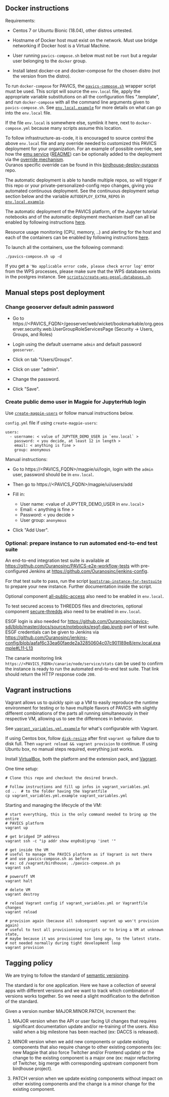 ## Docker instructions

Requirements:

* Centos 7 or Ubuntu Bionic (18.04), other distros untested.

* Hostname of Docker host must exist on the network.  Must use bridge
  networking if Docker host is a Virtual Machine.

* User running `pavics-compose.sh` below must not be `root` but a regular user
  belonging to the `docker` group.

* Install latest docker-ce and docker-compose for the chosen distro (not the
  version from the distro).

To run `docker-compose` for PAVICS, the [`pavics-compose.sh`](pavics-compose.sh) wrapper script must be used.
This script will source the `env.local` file, apply the appropriate variable substitutions on all the configuration 
files ".template", and run `docker-compose` with all the command line arguments given to `pavics-compose.sh`. 
See [`env.local.example`](env.local.example) for more details on what can go into the `env.local` file.

If the file `env.local` is somewhere else, symlink it here, next to
`docker-compose.yml` because many scripts assume this location.

To follow infrastructure-as-code, it is encouraged to source control the above
`env.local` file and any override needed to customized this PAVICS deployment
for your organization.  For an example of possible override, see how the 
[emu service](optional-components/emu/docker-compose-extra.yml)
([README](optional-components/README.md)) can be optionally added to the
deployment via the [override mechanism](https://docs.docker.com/compose/extends/).  
Ouranos specific override can be found in this
[birdhouse-deploy-ouranos](https://github.com/bird-house/birdhouse-deploy-ouranos)
repo.

The automatic deployment is able to handle multiple repos, so will trigger if
this repo or your private-personalized-config repo changes, giving you
automated continuous deployment.  See the continuous deployment setup section
below and the variable `AUTODEPLOY_EXTRA_REPOS` in
[`env.local.example`](env.local.example).

The automatic deployment of the PAVICS platform, of the Jupyter tutorial
notebooks and of the automatic deployment mechanism itself can all be
enabled by following instructions [here](components/README.rst#scheduler).

Resource usage monitoring (CPU, memory, ..) and alerting for the host and each
of the containers can be enabled by following instructions
[here](components/README.rst#monitoring).

To launch all the containers, use the following command:
```
./pavics-compose.sh up -d
```

If you get a `'No applicable error code, please check error log'` error from the WPS processes, 
please make sure that the WPS databases exists in the postgres instance. 
See [`scripts/create-wps-pgsql-databases.sh`](scripts/create-wps-pgsql-databases.sh).


## Manual steps post deployment

### Change geoserver default admin password

* Go to
  https://<PAVICS_FQDN>/geoserver/web/wicket/bookmarkable/org.geoserver.security.web.UserGroupRoleServicesPage 
  (Security -> Users, Groups, and Roles)

* Login using the default username `admin` and default password `geoserver`.

* Click on tab "Users/Groups".

* Click on user "admin".

* Change the password.

* Click "Save".


### Create public demo user in Magpie for JupyterHub login

Use [`create-magpie-users`](scripts/create-magpie-users) or follow manual
instructions below.

`config.yml` file if using `create-magpie-users`:
```
users:
  - username: < value of JUPYTER_DEMO_USER in `env.local` >
    password: < you decide, at least 12 in length >
    email: < anything is fine >
    group: anonymous
```

Manual instructions:

* Go to
  https://<PAVICS_FQDN>/magpie/ui/login, login with the `admin` user,
  password should be in `env.local`.

* Then go to https://<PAVICS_FQDN>/magpie/ui/users/add

* Fill in:
  * User name: <value of JUPYTER_DEMO_USER in `env.local`>
  * Email: < anything is fine >
  * Password: < you decide >
  * User group: `anonymous`

* Click "Add User".


### Optional: prepare instance to run automated end-to-end test suite

An end-to-end integration test suite is available at
https://github.com/Ouranosinc/PAVICS-e2e-workflow-tests with pre-configured
Jenkins at https://github.com/Ouranosinc/jenkins-config.

For that test suite to pass, run the script
[`bootstrap-instance-for-testsuite`](scripts/bootstrap-instance-for-testsuite)
to prepare your new instance.  Further documentation inside the script.

Optional component
[all-public-access](optional-components#give-public-access-to-all-resources-for-testing-purposes)
also need to be enabled in `env.local`.

To test secured access to THREDDS files and directories, optional component 
[secure-thredds](optional-components#control-secured-access-to-resources-example)
also need to be enabled in `env.local`.

ESGF login is also needed for
https://github.com/Ouranosinc/pavics-sdi/blob/master/docs/source/notebooks/esgf-dap.ipynb
part of test suite.  ESGF credentials can be given to Jenkins via
https://github.com/Ouranosinc/jenkins-config/blob/aafaf6c33ea60faede2a32850604c07c901189e8/env.local.example#L11-L13

The canarie monitoring link
`https://<PAVICS_FQDN>/canarie/node/service/stats` can be used to confirm the
instance is ready to run the automated end-to-end test suite.  That link should
return the HTTP response code `200`.


## Vagrant instructions

Vagrant allows us to quickly spin up a VM to easily reproduce the runtime
environment for testing or to have multiple flavors of PAVICS with slightly
different combinations of the parts all running simultaneously in their
respective VM, allowing us to see the differences in behavior.

See [`vagrant_variables.yml.example`](../vagrant_variables.yml.example) for what's
configurable with Vagrant.

If using Centos box, follow [`disk-resize`](vagrant-utils/disk-resize) after
first `vagrant up` failure due to disk full.  Then `vagrant reload && vagrant
provision` to continue.  If using Ubuntu box, no manual steps required,
everything just works.

Install [VirtualBox](https://www.virtualbox.org/wiki/Downloads), both the
platform and the extension pack, and
[Vagrant](https://www.vagrantup.com/downloads.html).

One time setup:
```
# Clone this repo and checkout the desired branch.

# Follow instructions and fill up infos in vagrant_variables.yml
cd ..  # to the folder having the Vagrantfile
cp vagrant_variables.yml.example vagrant_variables.yml
```

Starting and managing the lifecycle of the VM:
```
# start everything, this is the only command needed to bring up the entire
# PAVICS platform
vagrant up

# get bridged IP address
vagrant ssh -c "ip addr show enp0s8|grep 'inet '"

# get inside the VM
# useful to manage the PAVICS platform as if Vagrant is not there
# and use pavics-compose.sh as before
# ex: cd /vagrant/birdhouse; ./pavics-compose.sh ps
vagrant ssh

# poweroff VM
vagrant halt

# delete VM
vagrant destroy

# reload Vagrant config if vagrant_variables.yml or Vagrantfile changes
vagrant reload

# provision again (because all subsequent vagrant up won't provision again)
# useful to test all provisionning scripts or to bring a VM at unknown state,
# maybe because it was provisioned too long ago, to the latest state.
# not needed normally during tight development loop
vagrant provision
```


## Tagging policy

We are trying to follow the standard of [semantic versioning](https://semver.org/).

The standard is for one application.  Here we have a collection of several apps
with different versions and we want to track which combination of versions works
together.  So we need a slight modification to the definition of the standard.

Given a version number MAJOR.MINOR.PATCH, increment the:

  1. MAJOR version when the API or user facing UI changes that requires
     significant documentation update and/or re-training of the users.  Also
     valid when a big milestone has been reached (ex: DACCS is released).

  1. MINOR version when we add new components or update existing components
     that also require change to other existing components (ex: new Magpie that
     also force Twitcher and/or Frontend update) or the change to the existing
     component is a major one (ex: major refactoring of Twitcher, big merge
     with corresponding upstream component from birdhouse project).

  1. PATCH version when we update existing components without impact on other
     existing components and the change is a minor change for the existing
     component.
